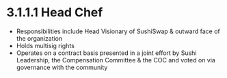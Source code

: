 # 3.1.1.1 Head Chef

* Responsibilities include Head Visionary of SushiSwap & outward face of the organization
* Holds multisig rights
* Operates on a contract basis presented in a joint effort by Sushi Leadership, the Compensation Committee & the COC and voted on via governance with the community
